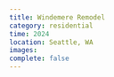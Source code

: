 ```yaml
---
title: Windemere Remodel
category: residential
time: 2024
location: Seattle, WA
images: 
complete: false
---
```


